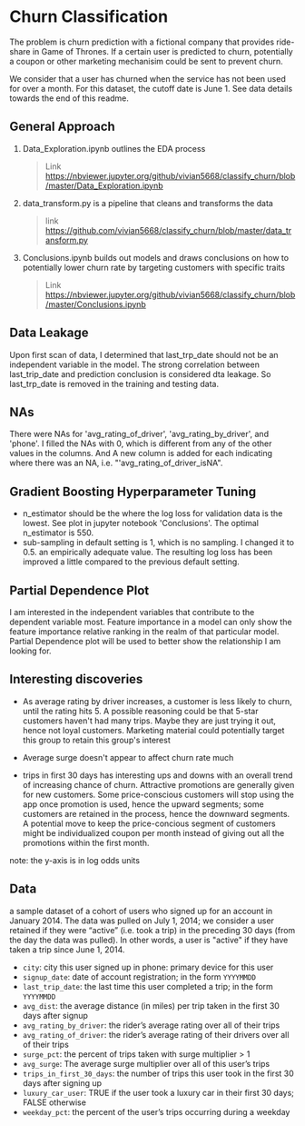 # Churn Classification

The problem is churn prediction with a fictional company that provides ride-share in Game of Thrones. If a certain user is predicted to churn, potentially a coupon or other marketing mechanisim could be sent to prevent churn.

We consider that a user has churned when the service has not been used for over a month. For this dataset, the cutoff date is June 1. See data details towards the end of this readme.

## General Approach
1. Data_Exploration.ipynb outlines the EDA process
    > Link https://nbviewer.jupyter.org/github/vivian5668/classify_churn/blob/master/Data_Exploration.ipynb
2. data_transform.py is a pipeline that cleans and transforms the data
    > link
    https://github.com/vivian5668/classify_churn/blob/master/data_transform.py
3. Conclusions.ipynb builds out models and draws conclusions on how to potentially lower churn rate by targeting customers with specific traits
    > Link
    https://nbviewer.jupyter.org/github/vivian5668/classify_churn/blob/master/Conclusions.ipynb

## Data Leakage
Upon first scan of data, I determined that last_trp_date should not be an independent variable in the model. The strong correlation between last_trip_date and prediction conclusion is considered dta leakage. So last_trp_date is removed in the training and testing data.

## NAs
There were NAs for 'avg_rating_of_driver', 'avg_rating_by_driver', and 'phone'. I filled the NAs with 0, which is different from any of the other values in the columns. And A new column is added for each indicating where there was an NA, i.e. "'avg_rating_of_driver_isNA".

## Gradient Boosting Hyperparameter Tuning
 - n_estimator should be the where the log loss for validation data is the lowest. 
 See plot in jupyter notebook 'Conclusions'. The optimal n_estimator is 550.
 - sub-sampling in default setting is 1, which is no sampling. I changed it to 0.5. an empirically adequate value. 
 The resulting log loss has been improved a little compared to the previous default setting.

## Partial Dependence Plot
I am interested in the independent variables that contribute to the dependent variable most. Feature importance in a model can only show the feature importance relative ranking in the realm of that particular model. Partial Dependence plot will be used to better show the relationship I am looking for.

## Interesting discoveries
- As average rating by driver increases, a customer is less likely to churn, until the rating hits 5. A possible reasoning could be that 5-star customers haven't had many trips. Maybe they are just trying it out, hence not loyal customers. Marketing material could potentially target this group to retain this group's interest

- Average surge doesn't appear to affect churn rate much

- trips in first 30 days has interesting ups and downs with an overall trend of increasing chance of churn. Attractive promotions are generally given for new customers. Some price-conscious customers will stop using the app once promotion is used, hence the upward segments; some customers are retained in the process, hence the downward segments. A potential move to keep the price-concious segment of customers might be individualized coupon per month instead of giving out all the promotions within the first month. 

note: the y-axis is in log odds units

## Data
a sample dataset of a cohort of users who signed up for an account in January 2014. The data was pulled on July
1, 2014; we consider a user retained if they were “active” (i.e. took a trip) in the preceding 30 days (from the day the data was pulled). In other words, a user is "active" if they have taken a trip since June 1, 2014.

- `city`: city this user signed up in phone: primary device for this user
- `signup_date`: date of account registration; in the form `YYYYMMDD`
- `last_trip_date`: the last time this user completed a trip; in the form `YYYYMMDD`
- `avg_dist`: the average distance (in miles) per trip taken in the first 30 days after signup
- `avg_rating_by_driver`: the rider’s average rating over all of their trips 
- `avg_rating_of_driver`: the rider’s average rating of their drivers over all of their trips 
- `surge_pct`: the percent of trips taken with surge multiplier > 1 
- `avg_surge`: The average surge multiplier over all of this user’s trips 
- `trips_in_first_30_days`: the number of trips this user took in the first 30 days after signing up 
- `luxury_car_user`: TRUE if the user took a luxury car in their first 30 days; FALSE otherwise 
- `weekday_pct`: the percent of the user’s trips occurring during a weekday





